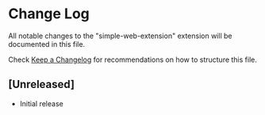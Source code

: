 # Change Log

All notable changes to the "simple-web-extension" extension will be documented in this file.

Check [Keep a Changelog](http://keepachangelog.com/) for recommendations on how to structure this file.

## [Unreleased]

- Initial release